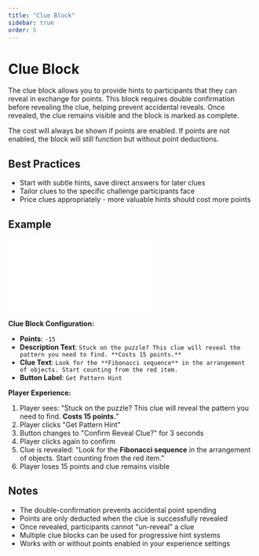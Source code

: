 ```yaml
---
title: "Clue Block"
sidebar: true
order: 5
---
```


# Clue Block

The clue block allows you to provide hints to participants that they can reveal in exchange for points. This block requires double confirmation before revealing the clue, helping prevent accidental reveals. Once revealed, the clue remains visible and the block is marked as complete.

The cost will always be shown if points are enabled. If points are not enabled, the block will still function but without point deductions.

## Best Practices

- Start with subtle hints, save direct answers for later clues
- Tailor clues to the specific challenge participants face
- Price clues appropriately - more valuable hints should cost more points

## Example

<iframe class="w-full aspect-[4/3]" src="/static/images/docs/user/blocks/block-clue-preview.mp4" frameborder="0" allowfullscreen></iframe>

**Clue Block Configuration:**
- **Points**: `-15`
- **Description Text**: `Stuck on the puzzle? This clue will reveal the pattern you need to find. **Costs 15 points.**`
- **Clue Text**: `Look for the **Fibonacci sequence** in the arrangement of objects. Start counting from the red item.`
- **Button Label**: `Get Pattern Hint`

**Player Experience:**
1. Player sees: "Stuck on the puzzle? This clue will reveal the pattern you need to find. **Costs 15 points.**"
2. Player clicks "Get Pattern Hint" 
3. Button changes to "Confirm Reveal Clue?" for 3 seconds
4. Player clicks again to confirm
5. Clue is revealed: "Look for the **Fibonacci sequence** in the arrangement of objects. Start counting from the red item."
6. Player loses 15 points and clue remains visible

## Notes

- The double-confirmation prevents accidental point spending
- Points are only deducted when the clue is successfully revealed
- Once revealed, participants cannot "un-reveal" a clue
- Multiple clue blocks can be used for progressive hint systems
- Works with or without points enabled in your experience settings
